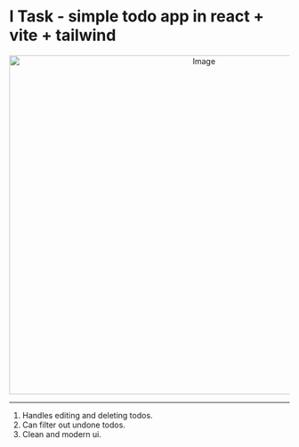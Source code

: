 # I Task - simple todo app in react + vite + tailwind

<center>
  <img width="684" height="608" alt="Image" src="https://github.com/user-attachments/assets/a4734bb8-6f12-4b50-a215-0db714069257" />
</center>

---

1. Handles editing and deleting todos.
2. Can filter out undone todos.
3. Clean and modern ui.
